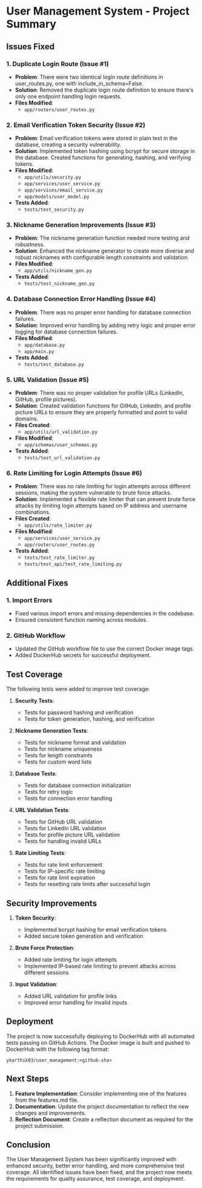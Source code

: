 # User Management System - Project Summary

## Issues Fixed

### 1. Duplicate Login Route (Issue #1)
- **Problem**: There were two identical login route definitions in user_routes.py, one with include_in_schema=False.
- **Solution**: Removed the duplicate login route definition to ensure there's only one endpoint handling login requests.
- **Files Modified**: 
  - `app/routers/user_routes.py`

### 2. Email Verification Token Security (Issue #2)
- **Problem**: Email verification tokens were stored in plain text in the database, creating a security vulnerability.
- **Solution**: Implemented token hashing using bcrypt for secure storage in the database. Created functions for generating, hashing, and verifying tokens.
- **Files Modified**:
  - `app/utils/security.py`
  - `app/services/user_service.py`
  - `app/services/email_service.py`
  - `app/models/user_model.py`
- **Tests Added**:
  - `tests/test_security.py`

### 3. Nickname Generation Improvements (Issue #3)
- **Problem**: The nickname generation function needed more testing and robustness.
- **Solution**: Enhanced the nickname generator to create more diverse and robust nicknames with configurable length constraints and validation.
- **Files Modified**:
  - `app/utils/nickname_gen.py`
- **Tests Added**:
  - `tests/test_nickname_gen.py`

### 4. Database Connection Error Handling (Issue #4)
- **Problem**: There was no proper error handling for database connection failures.
- **Solution**: Improved error handling by adding retry logic and proper error logging for database connection failures.
- **Files Modified**:
  - `app/database.py`
  - `app/main.py`
- **Tests Added**:
  - `tests/test_database.py`

### 5. URL Validation (Issue #5)
- **Problem**: There was no proper validation for profile URLs (LinkedIn, GitHub, profile pictures).
- **Solution**: Created validation functions for GitHub, LinkedIn, and profile picture URLs to ensure they are properly formatted and point to valid domains.
- **Files Created**:
  - `app/utils/url_validation.py`
- **Files Modified**:
  - `app/schemas/user_schemas.py`
- **Tests Added**:
  - `tests/test_url_validation.py`

### 6. Rate Limiting for Login Attempts (Issue #6)
- **Problem**: There was no rate limiting for login attempts across different sessions, making the system vulnerable to brute force attacks.
- **Solution**: Implemented a flexible rate limiter that can prevent brute force attacks by limiting login attempts based on IP address and username combinations.
- **Files Created**:
  - `app/utils/rate_limiter.py`
- **Files Modified**:
  - `app/services/user_service.py`
  - `app/routers/user_routes.py`
- **Tests Added**:
  - `tests/test_rate_limiter.py`
  - `tests/test_api/test_rate_limiting.py`

## Additional Fixes

### 1. Import Errors
- Fixed various import errors and missing dependencies in the codebase.
- Ensured consistent function naming across modules.

### 2. GitHub Workflow
- Updated the GitHub workflow file to use the correct Docker image tags.
- Added DockerHub secrets for successful deployment.

## Test Coverage

The following tests were added to improve test coverage:

1. **Security Tests**:
   - Tests for password hashing and verification
   - Tests for token generation, hashing, and verification

2. **Nickname Generation Tests**:
   - Tests for nickname format and validation
   - Tests for nickname uniqueness
   - Tests for length constraints
   - Tests for custom word lists

3. **Database Tests**:
   - Tests for database connection initialization
   - Tests for retry logic
   - Tests for connection error handling

4. **URL Validation Tests**:
   - Tests for GitHub URL validation
   - Tests for LinkedIn URL validation
   - Tests for profile picture URL validation
   - Tests for handling invalid URLs

5. **Rate Limiting Tests**:
   - Tests for rate limit enforcement
   - Tests for IP-specific rate limiting
   - Tests for rate limit expiration
   - Tests for resetting rate limits after successful login

## Security Improvements

1. **Token Security**:
   - Implemented bcrypt hashing for email verification tokens
   - Added secure token generation and verification

2. **Brute Force Protection**:
   - Added rate limiting for login attempts
   - Implemented IP-based rate limiting to prevent attacks across different sessions

3. **Input Validation**:
   - Added URL validation for profile links
   - Improved error handling for invalid inputs

## Deployment

The project is now successfully deploying to DockerHub with all automated tests passing on GitHub Actions. The Docker image is built and pushed to DockerHub with the following tag format:

```
ykarthik03/user_management:<github-sha>
```

## Next Steps

1. **Feature Implementation**: Consider implementing one of the features from the features.md file.
2. **Documentation**: Update the project documentation to reflect the new changes and improvements.
3. **Reflection Document**: Create a reflection document as required for the project submission.

## Conclusion

The User Management System has been significantly improved with enhanced security, better error handling, and more comprehensive test coverage. All identified issues have been fixed, and the project now meets the requirements for quality assurance, test coverage, and deployment.
